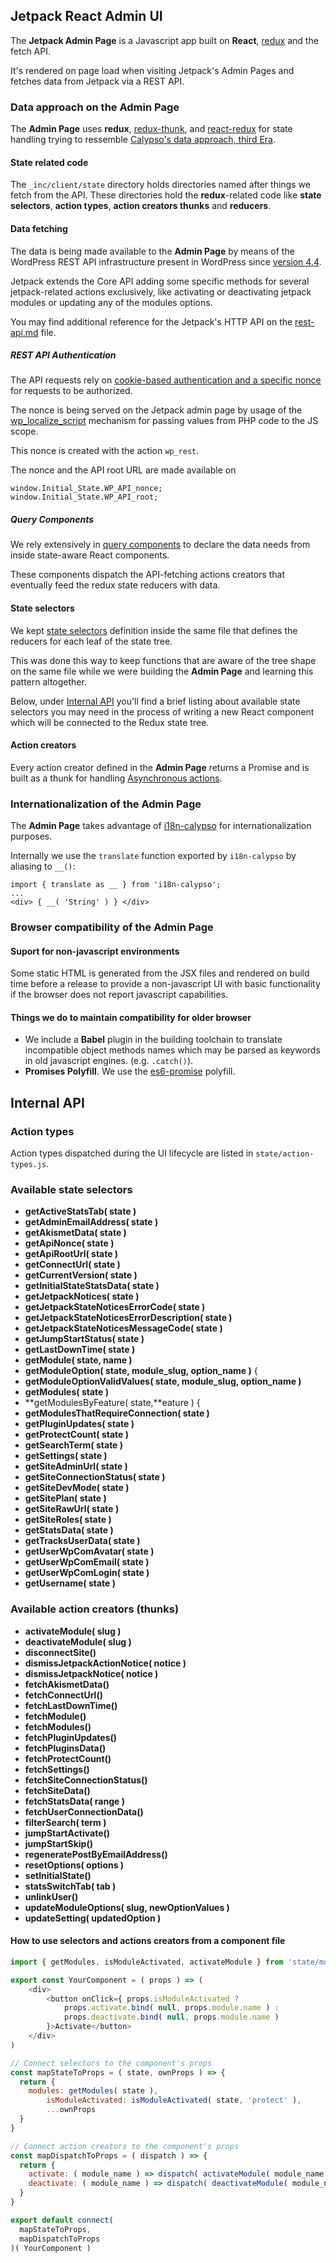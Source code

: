 
## Jetpack React Admin UI

The **Jetpack Admin Page** is a Javascript app built on **React**, [redux](https://github.com/reactjs/redux) and the fetch API.

It's rendered on page load when visiting Jetpack's Admin Pages and fetches data from Jetpack via a REST API.

### Data approach on the Admin Page

The **Admin Page** uses **redux**, [redux-thunk](https://github.com/gaearon/redux-thunk), and [react-redux](https://github.com/reactjs/react-redux)  for state handling trying to ressemble [Calypso's data approach, third Era](https://github.com/Automattic/wp-calypso/blob/master/docs/our-approach-to-data.md#third-era-redux-global-state-tree-december-2015---present).

#### State related code

The `_inc/client/state` directory holds directories named after things we fetch from the API. These directories hold the **redux**-related code like **state selectors**, **action types**, **action creators thunks** and **reducers**.

#### Data fetching

The data is being made available to the **Admin Page** by means of the WordPress REST API infrastructure present in WordPress since [version 4.4](https://make.wordpress.org/core/2015/10/28/rest-api-welcome-the-infrastructure-to-core/).

Jetpack extends the Core API adding some specific methods for several jetpack-related actions exclusively, like activating or deactivating jetpack modules or updating any of the modules options.

You may find additional reference for the Jetpack's HTTP API on the [rest-api.md](../../docs/rest-api.md) file.

##### REST API Authentication

The API requests rely on [cookie-based authentication and a specific nonce](http://v2.wp-api.org/guide/authentication/#cookie-authentication)
for requests to be authorized.

The nonce is being served on the Jetpack admin page by usage of the [wp_localize_script](https://codex.wordpress.org/Function_Reference/wp_localize_script) mechanism for passing values from PHP code to the JS scope.

This nonce is created with the action `wp_rest`.

The nonce and the API root URL are made available on

```
window.Initial_State.WP_API_nonce;
window.Initial_State.WP_API_root;
```

##### Query Components

We rely extensively in [query components](https://github.com/Automattic/wp-calypso/blob/master/docs/our-approach-to-data.md#query-components) to declare the data needs from inside state-aware React components.

These components dispatch the API-fetching actions creators that eventually feed the redux state reducers with data.

#### State selectors

We kept [state selectors](https://github.com/Automattic/wp-calypso/blob/master/docs/our-approach-to-data.md#selectors) definition inside the same file that defines the reducers for each leaf of the state tree.

This was done this way to keep functions that are aware of the tree shape on the same file while we were building the **Admin Page** and learning this pattern altogether.

Below, under [Internal API](#internal-api) you'll find a brief listing about available state selectors you may need in the process of writing a new React component which will be connected to the Redux state tree.

#### Action creators

Every action creator defined in the **Admin Page** returns a Promise and is built as a thunk for handling [Asynchronous actions](https://github.com/reactjs/redux/blob/master/docs/advanced/AsyncActions.md#async-action-creators).

### Internationalization of the Admin Page

The **Admin Page** takes advantage of [i18n-calypso]() for internationalization purposes.

Internally we use the `translate` function exported by `i18n-calypso` by aliasing to `__()`:

```
import { translate as __ } from 'i18n-calypso';
...
<div> { __( 'String' ) } </div>
```

### Browser compatibility of the Admin Page


#### Suport for non-javascript environments

Some static HTML is generated from the JSX files and rendered on build time before a release to provide a non-javascript UI with basic functionality if the browser does not report javascript capabilities.

#### Things we do to maintain compatibility for older browser

* We include a **Babel** plugin in the building toolchain to translate incompatible object methods names which may be parsed as keywords in old javascript engines. (e.g. `.catch()`).
* **Promises Polyfill**. We use the [es6-promise](https://github.com/stefanpenner/es6-promise) polyfill.

## Internal API

### Action types

Action types dispatched during the UI lifecycle are listed in `state/action-types.js`.

### Available state selectors


* **getActiveStatsTab( state )**
* **getAdminEmailAddress( state )**
* **getAkismetData( state )**
* **getApiNonce( state )**
* **getApiRootUrl( state )**
* **getConnectUrl( state )**
* **getCurrentVersion( state )**
* **getInitialStateStatsData( state )**
* **getJetpackNotices( state )**
* **getJetpackStateNoticesErrorCode( state )**
* **getJetpackStateNoticesErrorDescription( state )**
* **getJetpackStateNoticesMessageCode( state )**
* **getJumpStartStatus( state )**
* **getLastDownTime( state )**
* **getModule( state, name )**
* **getModuleOption( state, module_slug, option_name )** {
* **getModuleOptionValidValues( state, module_slug, option_name )**
* **getModules( state )**
* **getModulesByFeature( state,**eature ) {
* **getModulesThatRequireConnection( state )**
* **getPluginUpdates( state )**
* **getProtectCount( state )**
* **getSearchTerm( state )**
* **getSettings( state )**
* **getSiteAdminUrl( state )**
* **getSiteConnectionStatus( state )**
* **getSiteDevMode( state )**
* **getSitePlan( state )**
* **getSiteRawUrl( state )**
* **getSiteRoles( state )**
* **getStatsData( state )**
* **getTracksUserData( state )**
* **getUserWpComAvatar( state )**
* **getUserWpComEmail( state )**
* **getUserWpComLogin( state )**
* **getUsername( state )**

### Available action creators (thunks)

* **activateModule( slug )**
* **deactivateModule( slug )**
* **disconnectSite()**
* **dismissJetpackActionNotice( notice )**
* **dismissJetpackNotice( notice )**
* **fetchAkismetData()**
* **fetchConnectUrl()**
* **fetchLastDownTime()**
* **fetchModule()**
* **fetchModules()**
* **fetchPluginUpdates()**
* **fetchPluginsData()**
* **fetchProtectCount()**
* **fetchSettings()**
* **fetchSiteConnectionStatus()**
* **fetchSiteData()**
* **fetchStatsData( range )**
* **fetchUserConnectionData()**
* **filterSearch( term )**
* **jumpStartActivate()**
* **jumpStartSkip()**
* **regeneratePostByEmailAddress()**
* **resetOptions( options )**
* **setInitialState()**
* **statsSwitchTab( tab )**
* **unlinkUser()**
* **updateModuleOptions( slug, newOptionValues )**
* **updateSetting( updatedOption )**

#### How to use selectors and actions creators from a component file

```javascript
import { getModules, isModuleActivated, activateModule } from 'state/modules';

export const YourComponent = ( props ) => (
	<div>
		<button onClick={ props.isModuleActivated ?
			props.activate.bind( null, props.module.name ) :
			props.deactivate.bind( null, props.module.name )
		}>Activate</button>
	</div>
)

// Connect selectors to the component's props
const mapStateToProps = ( state, ownProps ) => {
  return {
    modules: getModules( state ),
		isModuleActivated: isModuleActivated( state, 'protect' ),
		...ownProps
  }
}

// Connect action creators to the component's props
const mapDispatchToProps = ( dispatch ) => {
  return {
    activate: ( module_name ) => dispatch( activateModule( module_name ) )
    deactivate: ( module_name ) => dispatch( deactivateModule( module_name ) )
  }
}

export default connect(
  mapStateToProps,
  mapDispatchToProps
)( YourComponent )
```
